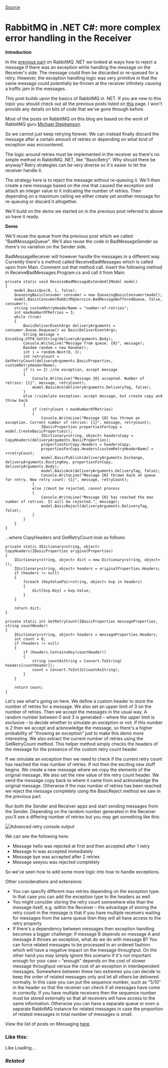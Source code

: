 [Source](http://dotnetcodr.com/2014/06/19/rabbitmq-in-net-c-more-complex-error-handling-in-the-receiver/ "Permalink to RabbitMQ in .NET C#: more complex error handling in the Receiver")

# RabbitMQ in .NET C#: more complex error handling in the Receiver

**Introduction**

In the [previous part][1] on RabbitMQ .NET we looked at ways how to reject a message if there was an exception while handling the message on the Receiver's side. The message could then be discarded or re-queued for a retry. However, the exception handling logic was very primitive in that the same message could potentially be thrown at the receiver infinitely causing a traffic jam in the messages.

This post builds upon the basics of RabbitMQ in .NET. If you are new to this topic you should check out all the previous posts listed on [this][2] page. I won't provide any details on bits of code that we've gone through before.

Most of the posts on RabbitMQ on this blog are based on the work of RabbitMQ guru [Michael Stephenson][3].

So we cannot just keep retrying forever. We can instead finally discard the message after a certain amount of retries or depending on what kind of exception was encountered.

The logic around retries must be implemented in the receiver as there's no simple method in RabbitMQ .NET, like "BasicRetry". Why should there be anyway? Retry strategies can be very diverse so it's easier to let the receiver handle it.

The strategy here is to reject the message without re-queuing it. We'll then create a new message based on the one that caused the exception and attach an integer value to it indicating the number of retries. Then depending on a maximum ceiling we either create yet another message for re-queuing or discard it altogether.

We'll build on the demo we started on in the previous post referred to above so have it ready.

**Demo**

We'll reuse the queue from the previous post which we called "BadMessageQueue". We'll also reuse the code in BadMessageSender as there's no variation on the Sender side.

BadMessageReceiver will however handle the messages in a different way. Currently there's a method called ReceiveBadMessages which is called upon from Main. Comment out that method call. Insert the following method in ReceiveBadMessages.Program.cs and call it from Main:



    private static void ReceiveBadMessageExtended(IModel model)
    {
    	model.BasicQos(0, 1, false);
    	QueueingBasicConsumer consumer = new QueueingBasicConsumer(model);
    	model.BasicConsume(RabbitMqService.BadMessageBufferedQueue, false, consumer);
    	string customRetryHeaderName = "number-of-retries";
    	int maxNumberOfRetries = 3;
    	while (true)
    	{
    		BasicDeliverEventArgs deliveryArguments = consumer.Queue.Dequeue() as BasicDeliverEventArgs;
    		String message = Encoding.UTF8.GetString(deliveryArguments.Body);
    		Console.WriteLine("Message from queue: {0}", message);
    		Random random = new Random();
    		int i = random.Next(0, 3);
    		int retryCount = GetRetryCount(deliveryArguments.BasicProperties, customRetryHeaderName);
    		if (i == 2) //no exception, accept message
    		{
    			Console.WriteLine("Message {0} accepted. Number of retries: {1}", message, retryCount);
    			model.BasicAck(deliveryArguments.DeliveryTag, false);
    		}
    		else //simulate exception: accept message, but create copy and throw back
    		{
    			if (retryCount < maxNumberOfRetries)
    			{
    				Console.WriteLine("Message {0} has thrown an exception. Current number of retries: {1}", message, retryCount);
    				IBasicProperties propertiesForCopy = model.CreateBasicProperties();
    				IDictionary<string, object> headersCopy = CopyHeaders(deliveryArguments.BasicProperties);
    				propertiesForCopy.Headers = headersCopy;
    				propertiesForCopy.Headers[customRetryHeaderName] = ++retryCount;
    				model.BasicPublish(deliveryArguments.Exchange, deliveryArguments.RoutingKey, propertiesForCopy, deliveryArguments.Body);
    				model.BasicAck(deliveryArguments.DeliveryTag, false);
    				Console.WriteLine("Message {0} thrown back at queue for retry. New retry count: {1}", message, retryCount);
    			}
    			else //must be rejected, cannot process
    			{
    				Console.WriteLine("Message {0} has reached the max number of retries. It will be rejected.", message);
    				model.BasicReject(deliveryArguments.DeliveryTag, false);
    			}
    		}
    	}
    }


…where CopyHeaders and GetRetryCount look as follows:



    private static IDictionary<string, object> CopyHeaders(IBasicProperties originalProperties)
    {
    	IDictionary<string, object> dict = new Dictionary<string, object>();
    	IDictionary<string, object> headers = originalProperties.Headers;
    	if (headers != null)
    	{
    		foreach (KeyValuePair<string, object> kvp in headers)
    		{
    			dict[kvp.Key] = kvp.Value;
    		}
    	}

    	return dict;
    }

    private static int GetRetryCount(IBasicProperties messageProperties, string countHeader)
    {
    	IDictionary<string, object> headers = messageProperties.Headers;
    	int count = 0;
    	if (headers != null)
    	{
    		if (headers.ContainsKey(countHeader))
    		{
    			string countAsString = Convert.ToString( headers[countHeader]);
    			count = Convert.ToInt32(countAsString);
    		}
    	}

    	return count;
    }


Let's see what's going on here. We define a custom header to store the number of retries for a message. We also set an upper limit of 3 on the number of retries. Then we accept the messages in the usual way. A random number between 0 and 3 is generated – where the upper limit is exclusive – to decide whether to simulate an exception or not. If this number is 2 then we accept and acknowledge the message, so there's a higher probability of "throwing an exception" just to make this demo more interesting. We also extract the current number of retries using the GetRetryCount method. This helper method simply checks the headers of the message for the presence of the custom retry count header.

If we simulate an exception then we need to check if the current retry count has reached the max number of retries. If not then the exciting new stuff begins. We create a new message where we copy the elements of the original message. We also set the new value of the retry count header. We send the message copy back to where it came from and acknowledge the original message. Otherwise if the max number of retries has been reached we reject the message completely using the BasicReject method we saw in the previous part.

Run both the Sender and Receiver apps and start sending messages from the Sender. Depending on the random number generated in the Receiver you'll see a differing number of retries but you may get something like this:

![Advanced retry console output][4]

We can see the following here:

* Message hello was rejected at first and then accepted after 1 retry
* Message hi was accepted immediately
* Message bye was accepted after 2 retries
* Message seeyou was rejected completely

So we've seen how to add some more logic into how to handle exceptions.

Other considerations and extensions:

* You can specify different max retries depending on the exception type. In that case you can add the exception type to the headers as well
* You might consider storing the retry count somewhere else than the message itself, e.g. within the Receiver – the advantage of storing the retry count in the message is that if you have multiple receivers waiting for messages from the same queue then they will all have access to the retry property
* If there's a dependency between messages then exception handling becomes a bigger challenge: if message B depends on message A and message A throws an exception, what do we do with message B? You can force related messages to be processed in an ordered fashion which will have a negative impact on the message throughput. On the other hand you may simply ignore this scenario if it's not important enough for your case – "enough" depends on the cost of slower message throughput versus the cost of an exception in interdependent messages. Somewhere between these two extremes you can decide to keep the order of related messages only and let all others be delivered normally. In this case you can put the sequence number, such as "5/10″ in the header so that the receiver can check if all messages have come in correctly. If you have multiple receivers then the sequence number must be stored externally so that all receivers will have access to the same information. Otherwise you can have a separate queue or even a separate RabbitMQ instance for related messages in case the proportion of related messages in total number of messages is small.

View the list of posts on Messaging [here][2].

### Like this:

Like Loading...

### _Related_

[1]: http://dotnetcodr.com/2014/06/16/rabbitmq-in-net-c-basic-error-handling-in-receiver/ "RabbitMQ in .NET C#: basic error handling in Receiver"
[2]: http://dotnetcodr.com/messaging/ "Messaging"
[3]: http://geekswithblogs.net/michaelstephenson/Default.aspx "Michael Stephenson blog"
[4]: http://dotnetcodr.files.wordpress.com/2014/05/advanced-retry-console-output.png?w=630&h=466
